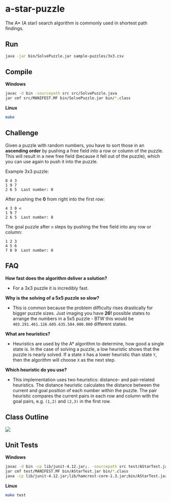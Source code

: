 # a-star-puzzle

The A* (A star) search algorithm is commonly used in shortest path findings.

## Run

```bash
java -jar bin/SolvePuzzle.jar sample-puzzles/3x3.csv
```

## Compile

**Windows**

```bash
javac -d bin -sourcepath src src/SolvePuzzle.java
jar cmf src/MANIFEST.MF bin/SolvePuzzle.jar bin/*.class
```

**Linux**

```bash
make
```

## Challenge

Given a puzzle with random numbers, you have to sort those in an <b>ascending order</b> by pushing a free field into a row or column of the puzzle. This will result in a new free field (because it fell out of the puzzle), which you can use again to push it into the puzzle.

Example 3x3 puzzle:

```
8 4 3
1 9 7
2 6 5  Last number: 0
```

After pushing the <b>0</b> from right into the first row:

```
4 3 0 <
1 9 7
2 6 5  Last number: 8
```

The goal puzzle after `n` steps by pushing the free field into any row or column:

```
1 2 3
4 5 6
7 8 9  Last number: 0
```

## FAQ

**How fast does the algorithm deliver a solution?**
- For a 3x3 puzzle it is incredibly fast.

**Why is the solving of a 5x5 puzzle so slow?**
- This is common because the problem difficulty rises drastically for bigger puzzle sizes. Just imaging you have <b>26!</b> possible states to arrange the numbers in a 5x5 puzzle - BTW this would be `403.291.461.126.605.635.584.000.000` different states.

**What are heuristics?**
- Heuristics are used by the A* algorithm to determine, how good a single state is. In the case of solving a puzzle, a low heuristic shows that the puzzle is nearly solved. If a state `X` has a lower heuristic than state `Y`, then the algorithm will choose `X` as the next step.

**Which heuristic do you use?**
- This implementation uses two heuristics: distance- and pair-related heuristics. The distance heuristic calculates the distance between the current and goal position of each number within the puzzle. The pair heuristic compares the current pairs in each row and column with the goal pairs, e.g. `(1,2)` and `(2,3)` in the first row.

## Class Outline

![](http://i.imgur.com/cM7K7mk.png)

## Unit Tests

**Windows**

```bash
javac -d bin -cp lib/junit-4.12.jar;. -sourcepath src test/AStarTest.java
jar cmf test/MANIFEST.MF bin/AStarTest.jar bin/*.class
java -cp lib/junit-4.12.jar;lib/hamcrest-core-1.3.jar;bin/AStarTest.jar org.junit.runner.JUnitCore AStarTest
```

**Linux**

```bash
make test
```
